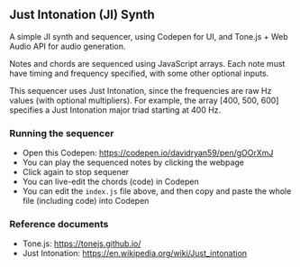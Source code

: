 ## Just Intonation (JI) Synth

A simple JI synth and sequencer, using Codepen for UI, and Tone.js + Web Audio API for audio generation.

Notes and chords are sequenced using JavaScript arrays. Each note must have timing and frequency specified, with some other optional inputs.

This sequencer uses Just Intonation, since the frequencies are raw Hz values (with optional multipliers). For example, the array [400, 500, 600] specifies a Just Intonation major triad starting at 400 Hz.

### Running the sequencer
- Open this Codepen: https://codepen.io/davidryan59/pen/gOOrXmJ
- You can play the sequenced notes by clicking the webpage
- Click again to stop sequener
- You can live-edit the chords (code) in Codepen
- You can edit the `index.js` file above, and then copy and paste the whole file (including code) into Codepen

### Reference documents
- Tone.js: https://tonejs.github.io/
- Just Intonation: https://en.wikipedia.org/wiki/Just_intonation
